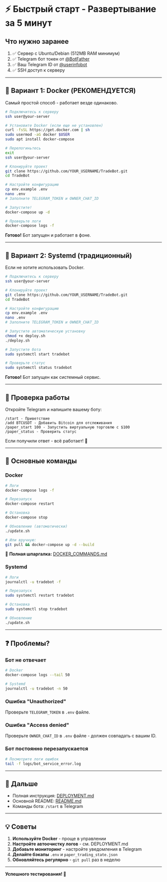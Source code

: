 # ⚡ Быстрый старт - Развертывание за 5 минут

## Что нужно заранее

1. ✅ Сервер с Ubuntu/Debian (512MB RAM минимум)
2. ✅ Telegram бот токен от [@BotFather](https://t.me/BotFather)
3. ✅ Ваш Telegram ID от [@userinfobot](https://t.me/userinfobot)
4. ✅ SSH доступ к серверу

---

## 🐳 Вариант 1: Docker (РЕКОМЕНДУЕТСЯ)

Самый простой способ - работает везде одинаково.

```bash
# Подключитесь к серверу
ssh user@your-server

# Установите Docker (если еще не установлен)
curl -fsSL https://get.docker.com | sh
sudo usermod -aG docker $USER
sudo apt install docker-compose

# Перелогиньтесь
exit
ssh user@your-server

# Клонируйте проект
git clone https://github.com/YOUR_USERNAME/TradeBot.git
cd TradeBot

# Настройте конфигурацию
cp env.example .env
nano .env
# Заполните TELEGRAM_TOKEN и OWNER_CHAT_ID

# Запустите!
docker-compose up -d

# Проверьте логи
docker-compose logs -f
```

**Готово!** Бот запущен и работает в фоне.

---

## 🚀 Вариант 2: Systemd (традиционный)

Если не хотите использовать Docker.

```bash
# Подключитесь к серверу
ssh user@your-server

# Клонируйте проект
git clone https://github.com/YOUR_USERNAME/TradeBot.git
cd TradeBot

# Настройте конфигурацию
cp env.example .env
nano .env
# Заполните TELEGRAM_TOKEN и OWNER_CHAT_ID

# Запустите автоматическую установку
chmod +x deploy.sh
./deploy.sh

# Запустите бота
sudo systemctl start tradebot

# Проверьте статус
sudo systemctl status tradebot
```

**Готово!** Бот запущен как системный сервис.

---

## 📱 Проверка работы

Откройте Telegram и напишите вашему боту:

```
/start - Приветствие
/add BTCUSDT - Добавить Bitcoin для отслеживания
/paper_start 100 - Запустить виртуальную торговлю с $100
/paper_status - Проверить статус
```

Если получили ответ - всё работает! 🎉

---

## 🔧 Основные команды

### Docker

```bash
# Логи
docker-compose logs -f

# Перезапуск
docker-compose restart

# Остановка
docker-compose stop

# Обновление (автоматически)
./update.sh

# Или вручную:
git pull && docker-compose up -d --build
```

📖 **Полная шпаргалка:** [DOCKER_COMMANDS.md](DOCKER_COMMANDS.md)

### Systemd

```bash
# Логи
journalctl -u tradebot -f

# Перезапуск
sudo systemctl restart tradebot

# Остановка
sudo systemctl stop tradebot

# Обновление
./update.sh
```

---

## ❓ Проблемы?

### Бот не отвечает

```bash
# Docker
docker-compose logs --tail 50

# Systemd
journalctl -u tradebot -n 50
```

### Ошибка "Unauthorized"

Проверьте `TELEGRAM_TOKEN` в `.env` файле.

### Ошибка "Access denied"

Проверьте `OWNER_CHAT_ID` в `.env` файле - должен совпадать с вашим ID.

### Бот постоянно перезапускается

```bash
# Посмотрите логи ошибок
tail -f logs/bot_service_error.log
```

---

## 📖 Дальше

- Полная инструкция: [DEPLOYMENT.md](DEPLOYMENT.md)
- Основной README: [README.md](README.md)
- Команды бота: `/start` в Telegram

---

## 💡 Советы

1. **Используйте Docker** - проще в управлении
2. **Настройте автоочистку логов** - см. DEPLOYMENT.md
3. **Добавьте мониторинг** - настройте уведомления в Telegram
4. **Делайте бэкапы** `.env` и `paper_trading_state.json`
5. **Обновляйтесь регулярно** - `git pull` раз в неделю

---

**Успешного тестирования! 🚀**

